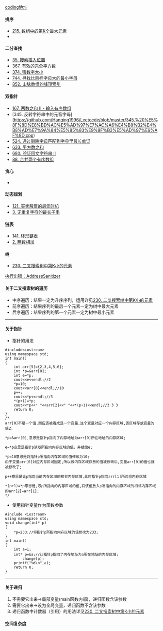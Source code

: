 [coding地址](https://coding.net/u/usx15237/p/LeetCode/git)

#### 排序
* [215. 数组中的第K个最大元素](https://github.com/Hanqing1996/Leetocde/blob/master/215.%20%E6%95%B0%E7%BB%84%E4%B8%AD%E7%9A%84%E7%AC%ACK%E4%B8%AA%E6%9C%80%E5%A4%A7%E5%85%83%E7%B4%A0.Java)
* 
#### 二分查找 
* [35. 搜索插入位置](https://github.com/Hanqing1996/Leetocde/blob/master/35.%20%E6%90%9C%E7%B4%A2%E6%8F%92%E5%85%A5%E4%BD%8D%E7%BD%AE.cpp)
* [367. 有效的完全平方数](https://github.com/Hanqing1996/Leetocde/blob/master/367.%20%E6%9C%89%E6%95%88%E7%9A%84%E5%AE%8C%E5%85%A8%E5%B9%B3%E6%96%B9%E6%95%B0.cpp)
* [374. 猜数字大小](https://github.com/Hanqing1996/Leetocde/blob/master/374.%20%E7%8C%9C%E6%95%B0%E5%AD%97%E5%A4%A7%E5%B0%8F.cpp)
* [744. 寻找比目标字母大的最小字母](https://github.com/Hanqing1996/Leetocde/blob/master/744.%20%E5%AF%BB%E6%89%BE%E6%AF%94%E7%9B%AE%E6%A0%87%E5%AD%97%E6%AF%8D%E5%A4%A7%E7%9A%84%E6%9C%80%E5%B0%8F%E5%AD%97%E6%AF%8D.cpp)
* [852. 山脉数组的峰顶索引](https://github.com/Hanqing1996/Leetocde/blob/master/852.%20%E5%B1%B1%E8%84%89%E6%95%B0%E7%BB%84%E7%9A%84%E5%B3%B0%E9%A1%B6%E7%B4%A2%E5%BC%95.cpp)
#### 双指针
* [167. 两数之和 II - 输入有序数组](https://github.com/Hanqing1996/Leetocde/blob/master/167.%20%E4%B8%A4%E6%95%B0%E4%B9%8B%E5%92%8C%20II%20-%20%E8%BE%93%E5%85%A5%E6%9C%89%E5%BA%8F%E6%95%B0%E7%BB%84.cpp)
* [345. 反转字符串中的元音字母]
(https://github.com/Hanqing1996/Leetocde/blob/master/345.%20%E5%8F%8D%E8%BD%AC%E5%AD%97%E7%AC%A6%E4%B8%B2%E4%B8%AD%E7%9A%84%E5%85%83%E9%9F%B3%E5%AD%97%E6%AF%8D.cpp)
* [524. 通过删除字母匹配到字典里最长单词](https://github.com/Hanqing1996/Leetocde/blob/master/524.%20%E9%80%9A%E8%BF%87%E5%88%A0%E9%99%A4%E5%AD%97%E6%AF%8D%E5%8C%B9%E9%85%8D%E5%88%B0%E5%AD%97%E5%85%B8%E9%87%8C%E6%9C%80%E9%95%BF%E5%8D%95%E8%AF%8D.java)
* [633. 平方数之和](https://github.com/Hanqing1996/Leetocde/blob/master/633.%20%E5%B9%B3%E6%96%B9%E6%95%B0%E4%B9%8B%E5%92%8C.cpp)
* [680. 验证回文字符串 Ⅱ](https://github.com/Hanqing1996/Leetocde/blob/master/680.%20%E9%AA%8C%E8%AF%81%E5%9B%9E%E6%96%87%E5%AD%97%E7%AC%A6%E4%B8%B2%20%E2%85%A1.cpp)
* [88. 合并两个有序数组](https://github.com/Hanqing1996/Leetocde/blob/master/88.%20%E5%90%88%E5%B9%B6%E4%B8%A4%E4%B8%AA%E6%9C%89%E5%BA%8F%E6%95%B0%E7%BB%84.cpp)
#### 贪心
*
#### 动态规划
* [121. 买卖股票的最佳时机](https://github.com/Hanqing1996/Leetocde/blob/master/121%E4%B9%B0%E5%8D%96%E8%82%A1%E7%A5%A8%E7%9A%84%E6%9C%80%E4%BD%B3%E6%97%B6%E6%9C%BA.java)
* [3. 无重复字符的最长子串](https://github.com/Hanqing1996/Leetocde/blob/master/3.%20%E6%97%A0%E9%87%8D%E5%A4%8D%E5%AD%97%E7%AC%A6%E7%9A%84%E6%9C%80%E9%95%BF%E5%AD%90%E4%B8%B2.cpp)
#### 链表
* [141. 环形链表](https://github.com/Hanqing1996/Leetocde/blob/master/141.%20%E7%8E%AF%E5%BD%A2%E9%93%BE%E8%A1%A8.cpp)
* [2. 两数相加](https://github.com/Hanqing1996/Leetocde/blob/master/2%E4%B8%A4%E6%95%B0%E7%9B%B8%E5%8A%A0.java)
#### 树
* [230. 二叉搜索树中第K小的元素](https://github.com/Hanqing1996/Leetocde/blob/master/230.%E4%BA%8C%E5%8F%89%E6%90%9C%E7%B4%A2%E6%A0%91%E4%B8%AD%E7%AC%ACK%E5%B0%8F%E7%9A%84%E5%85%83%E7%B4%A0.cpp)





[执行出错：AddressSanitizer](https://blog.csdn.net/lym940928/article/details/89678727)

#### 关于二叉搜索树的遍历
* 中序遍历：结果一定为升序序列，运用详见[230. 二叉搜索树中第K小的元素](https://github.com/Hanqing1996/Leetocde/blob/master/230.%E4%BA%8C%E5%8F%89%E6%90%9C%E7%B4%A2%E6%A0%91%E4%B8%AD%E7%AC%ACK%E5%B0%8F%E7%9A%84%E5%85%83%E7%B4%A0.cpp)
* 前序遍历：结果序列的最后一个元素一定为树中最大元素
* 后序遍历：结果序列的第一个元素一定为树中最小元素
***
#### 关于指针
* 指针的用法
```
#include<iostream>
using namespace std;
int main()
{
    int arr[5]={2,3,4,5,6};
	int *p=&arr[0];
	int e=*p;
	cout<<e<<endl;//2
	*p=10;
	cout<<arr[0]<<endl;//10
	p++;
    cout<<*p<<endl;//3
	*(p+1)=*p;
	cout<<*p<<" "<<arr[2]<<" "<<*(p+1)<<endl;//3 3 3
	return 0;
}
/*
arr[0]不是一个值,而应该被看成是一个变量,这个变量对应一个内存区域,该区域存放变量的值2;

*p=&arr[0],意思是指针p指向了内存地址为arr[0]所在地址的内存区域;

e=*p意思是指针p读取所指向内存区域的值，并赋给e;

*p=10意思是将指针p所指向内存区域的值修改为10;
由于变量arr[0]对应内存区域固定,所以该内存区域存放的值被修改后,变量arr[0]的值也就被修改了;

p++意思是让p指向当前内存区域的相邻内存区域,此时指针p指向arr[1]所对应内存区域

*(p+1)=*p意思是,取p所指向的内存区域的值,将该值放入p所指向的内存区域的相邻内存区域
即arr[2]=arr[1];
*/
```
* 使用指针变量作为函数参数
```
#include <iostream>
using namespace std;
void change(int* p)
{
	*p=233;//将指针p所指向内存区域的值修改为233;
}
int main()
{
	int a=1;
	int* p=&a;//让指针p指向了内存地址为a所在地址的内存区域;
        change(p);
	printf("%d\n",a);
	return 0;
}
```
***
#### 关于递归
1. 不需要它出来->局部变量(main函数内部)，递归函数含该参数
2. 需要它出来->设为全局变量，递归函数不含该参数
3. 递归函数中计数器（引用）的用法详见[230. 二叉搜索树中第K小的元素](https://github.com/Hanqing1996/Leetocde/blob/master/230.%E4%BA%8C%E5%8F%89%E6%90%9C%E7%B4%A2%E6%A0%91%E4%B8%AD%E7%AC%ACK%E5%B0%8F%E7%9A%84%E5%85%83%E7%B4%A0.cpp)

#### 空间复杂度



 
